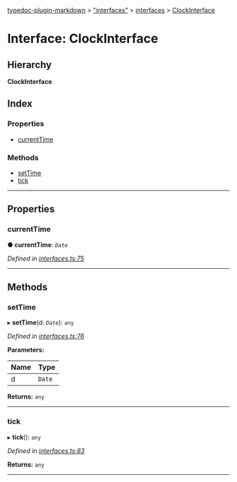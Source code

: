 [typedoc-plugin-markdown](../README.md) > ["interfaces"](../modules/_interfaces_.md) > [interfaces](../modules/_interfaces_.interfaces.md) > [ClockInterface](../interfaces/_interfaces_.interfaces.clockinterface.md)

# Interface: ClockInterface

## Hierarchy

**ClockInterface**

## Index

### Properties

* [currentTime](_interfaces_.interfaces.clockinterface.md#currenttime)

### Methods

* [setTime](_interfaces_.interfaces.clockinterface.md#settime)
* [tick](_interfaces_.interfaces.clockinterface.md#tick)

---

## Properties

<a id="currenttime"></a>

###  currentTime

**● currentTime**: *`Date`*

*Defined in [interfaces.ts:75](https://github.com/OutSystems/typedoc-plugin-markdown/blob/master/test/src/interfaces.ts#L75)*

___

## Methods

<a id="settime"></a>

###  setTime

▸ **setTime**(d: *`Date`*): `any`

*Defined in [interfaces.ts:76](https://github.com/OutSystems/typedoc-plugin-markdown/blob/master/test/src/interfaces.ts#L76)*

**Parameters:**

| Name | Type |
| ------ | ------ |
| d | `Date` |

**Returns:** `any`

___
<a id="tick"></a>

###  tick

▸ **tick**(): `any`

*Defined in [interfaces.ts:83](https://github.com/OutSystems/typedoc-plugin-markdown/blob/master/test/src/interfaces.ts#L83)*

**Returns:** `any`

___

